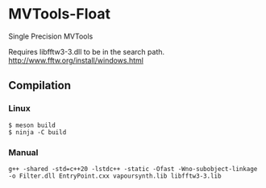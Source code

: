 # MVTools-Float
Single Precision MVTools

Requires libfftw3-3.dll to be in the search path. http://www.fftw.org/install/windows.html

## Compilation

### Linux

```
$ meson build
$ ninja -C build
```

### Manual

```
g++ -shared -std=c++20 -lstdc++ -static -Ofast -Wno-subobject-linkage -o Filter.dll EntryPoint.cxx vapoursynth.lib libfftw3-3.lib
```
